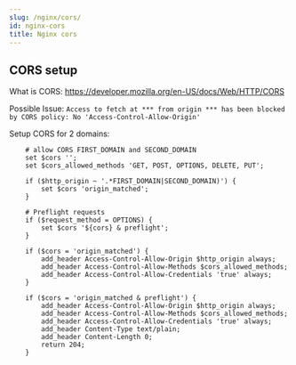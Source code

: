 ```yaml
---
slug: /nginx/cors/
id: nginx-cors
title: Nginx cors
---
```


## CORS setup

What is CORS: https://developer.mozilla.org/en-US/docs/Web/HTTP/CORS

Possible Issue: `Access to fetch at *** from origin *** has been blocked by CORS policy: No 'Access-Control-Allow-Origin'`

Setup CORS for 2 domains:

```nginx
    # allow CORS FIRST_DOMAIN and SECOND_DOMAIN
    set $cors '';
    set $cors_allowed_methods 'GET, POST, OPTIONS, DELETE, PUT';

    if ($http_origin ~ '.*FIRST_DOMAIN|SECOND_DOMAIN)') {
        set $cors 'origin_matched';
    }

    # Preflight requests
    if ($request_method = OPTIONS) {
        set $cors '${cors} & preflight';
    }

    if ($cors = 'origin_matched') {
        add_header Access-Control-Allow-Origin $http_origin always;
        add_header Access-Control-Allow-Methods $cors_allowed_methods;
        add_header Access-Control-Allow-Credentials 'true' always;
    }

    if ($cors = 'origin_matched & preflight') {
        add_header Access-Control-Allow-Origin $http_origin always;
        add_header Access-Control-Allow-Methods $cors_allowed_methods;
        add_header Access-Control-Allow-Credentials 'true' always;
        add_header Content-Type text/plain;
        add_header Content-Length 0;
        return 204;
    }

```